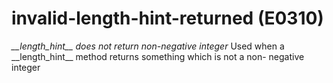 # invalid-length-hint-returned (E0310)

*\_\_length_hint\_\_ does not return non-negative integer* Used when a
\_\_length_hint\_\_ method returns something which is not a non-
negative integer
